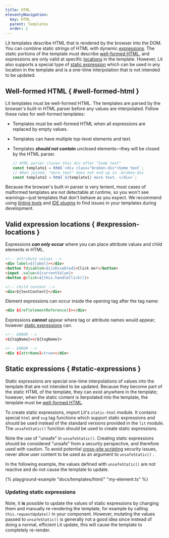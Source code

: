 ```yaml
---
title: HTML
eleventyNavigation:
  key: HTML
  parent: Templates
  order: 2
---
```


Lit templates describe HTML that is rendered by the browser into the DOM. You can combine static strings of HTML with dynamic [expressions](/guide/templates/expressions). The static portions of the template must describe [well-formed HTML](#well-formed-html), and expressions are only valid at specific [locations](#expression-locations) in the template. However, Lit also supports a special type of [static expression](#static-expressions) which can be used in any location in the template and is a one-time interpolation that is not intended to be updated.

## Well-formed HTML { #well-formed-html }

Lit templates must be well-formed HTML. The templates are parsed by the browser's built-in HTML parser before any values are interpolated. Follow these rules for well-formed templates:

 *  Templates must be well-formed HTML when all expressions are replaced by empty values.

 *  Templates can have multiple top-level elements and text.

 *  Templates **_should not contain_** unclosed elements—they will be closed by the HTML parser.

    ```js
    // HTML parser closes this div after "Some text"
    const template1 = html`<div class="broken-div">Some text`;
    // When joined, "more text" does not end up in .broken-div
    const template2 = html`${template1} more text. </div>`;
    ```

<div class="alert alert-info">

Because the browser's built-in parser is very lenient, most cases of malformed templates are not detectable at runtime, so you won't see  warnings—just templates that don't behave as you expect. We recommend using <a href="/guide/tools/development/#linting">linting tools</a> and <a href="/guide/tools/development/#ide-plugins">IDE plugins</a> to find issues in your templates during development.

</div>

## Valid expression locations { #expression-locations }

Expressions **_can only occur_** where you can place attribute values and child elements in HTML.

```html
<!-- attribute values -->
<div label=${label}></div>
<button ?disabled=${isDisabled}>Click me!</button>
<input .value=${currentValue}>
<button @click=${this.handleClick()}>

<!-- child content -->
<div>${textContent}</div>
```

Element expressions can occur inside the opening tag after the tag name:

```html
<div ${ref(elementReference)}></div>
```

Expressions **_cannot_** appear where tag or attribute names would appear; however [static expressions](#static-expressions) can.

```html
<!-- ERROR -->
<${tagName}></${tagName}>

<!-- ERROR -->
<div ${attrName}=true></div>
```

 ## Static expressions { #static-expressions }

Static expressions are special one-time interpolations of values into the template that are not intended to be updated. Because they become part of the static HTML of the template, they can exist anywhere in the template; however, when the static content is iterpolated into the template, the template must be [well-formed HTML](#well-formed-html).

To create static expressions, import Lit's `static-html` module. It contains special `html` and `svg` tag functions which support static expressions and should be used instead of the standard versions provided in the `lit` module. The `unsafeStatic()` function should be used to create static expressions.

<div class="alert alert-info">

Note the use of "unsafe" in `unsafeStatic()`. Creating static expressions should be considered "unsafe" from a security perspective, and therefore used with caution. To avoid potential [cross-site scripting](https://en.wikipedia.org/wiki/Cross-site_scripting) security issues, never allow user content to be used as an argument to `unsafeStatic()` .

</div>

In the following example, the values defined with `unsafeStatic()` are not reactive and do not cause the template to update.

{% playground-example "docs/templates/html/" "my-element.ts" %}

### Updating static expressions

Note, it **is** possible to update the values of static expressions by changing them and manually re-rendering the template, for example by calling `this.requestUpdate()` in your component. However, mutating the values passed to `unsafeStatic()` is generally not a good idea since instead of doing a normal, efficient Lit update, this will cause the template to completely re-render.
